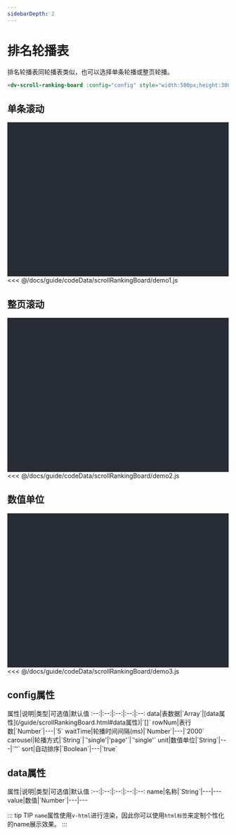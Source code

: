 ```yaml
---
sidebarDepth: 2
---
```


# 排名轮播表

排名轮播表同轮播表类似，也可以选择单条轮播或整页轮播。<react-page-btn />

```html
<dv-scroll-ranking-board :config="config" style="width:500px;height:300px" />
```

<click-to-copy :info="scrollRankingBoardTag" />

## 单条滚动

<div class="chart-container">
  <dv-scroll-ranking-board :config="scrollRankingBoard1" style="width:500px;height:300px" />
</div>

<fold-box title="点击以展示/隐藏config数据">
<<< @/docs/guide/codeData/scrollRankingBoard/demo1.js
</fold-box>

## 整页滚动

<div class="chart-container">
  <dv-scroll-ranking-board :config="scrollRankingBoard2" style="width:500px;height:300px" />
</div>

<fold-box title="点击以展示/隐藏config数据">
<<< @/docs/guide/codeData/scrollRankingBoard/demo2.js
</fold-box>

## 数值单位

<div class="chart-container">
  <dv-scroll-ranking-board :config="scrollRankingBoard3" style="width:500px;height:300px" />
</div>

<fold-box title="点击以展示/隐藏config数据">
<<< @/docs/guide/codeData/scrollRankingBoard/demo3.js
</fold-box>

## config属性

<full-width-table>
属性|说明|类型|可选值|默认值
:--:|:--:|:--:|:--:|:--:
data|表数据|`Array<Object>`|[data属性](/guide/scrollRankingBoard.html#data属性)|`[]`
rowNum|表行数|`Number`|---|`5`
waitTime|轮播时间间隔(ms)|`Number`|---|`2000`
carousel|轮播方式|`String`|`'single'|'page'`|`'single'`
unit|数值单位|`String`|---|`''`
sort|自动排序|`Boolean`|---|`true`
</full-width-table>

## data属性

<full-width-table>
属性|说明|类型|可选值|默认值
:--:|:--:|:--:|:--:|:--:
name|名称|`String`|---|---
value|数值|`Number`|---|---
</full-width-table>

::: tip TIP
`name`属性使用`v-html`进行渲染，因此你可以使用`html标签`来定制个性化的name展示效果。
:::

<script>
import scrollRankingBoard from './codeData/scrollRankingBoard/index.js'

export default {
  data () {
    return {
      ...scrollRankingBoard,

      scrollRankingBoardTag: `<dv-scroll-ranking-board :config="config" style="width:500px;height:300px" />`,
    }
  }
}
</script>

<style lang="less" scoped>
.chart-container {
  position: relative;
  height: 350px;
  background-color: #282c34;
  overflow: hidden;
  display: flex;
  justify-content: center;
  align-items: center;
  font-weight: normal;
}
</style>
